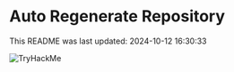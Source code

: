 # Auto Regenerate Repository

This README was last updated: 2024-10-12 16:30:33

 ![TryHackMe](https://tryhackme.com/badge/533634)